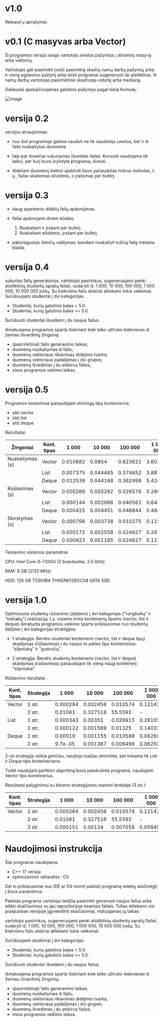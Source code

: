 # v1.0

Release'ų aprašymai:

# v0.1 (C masyvas arba Vector)

Ši programos versija saugo vartotojo įvestus pažymius į dinaminį masyvą arba vektorių.

Vartotojas gali pasirinkti įvesti pasirinktą skaičių namų darbų pažymių arba ir vieną egzamino pažymį arba leisti programai sugeneruoti tai atsitiktinai.
Iš namų darbų vartotojas pasirinktinai skaičiuoja vidurkį arba medianą.

Galiausiai apskaičiuojamas galutinis pažymys pagal tokią formulę:

![image](https://user-images.githubusercontent.com/115726083/220991712-63c31e1c-38d7-419f-b5a6-2912668ad0c3.png)


# versija 0.2

versijos atnaujinimas: 

  - nuo šiol programoje galima naudoti ne tik naudotojo įvestus,
    bet ir iš failo nuskaitytus duomenis.
    
  - taip pat išvesčiai sukuriamas išvesties failas. Konsolė naudojama
    tik laikui, per kurį buvo įvykdyta programa, išvesti.
    
  - dideliam duomenų kiekiui apdoroti buvo panaudotas mišrus metodas,
    t. y., failas skaitomas eilutėmis, o įrašomas per buferį.
  
# versija 0.3

  - daug spartesnis didelių failų apdorojimas.
    
  - failai apdorojami dviem būdais:
    1. Nuskaitant ir įrašant per buferį.
    2. Nuskaitant eilutėmis, įrašant per buferį.
    
  - pakoreguotas išimčių valdymas: bandant nuskaityti tuščią failą metama klaida.
  
  # versija 0.4

sukurtas failų generatorius. 
vartotojui pasirinkus, sugeneruojami penki atsitiktinių studentų sąrašų failaii, sudaryti iš: 1 000, 10 000, 100 000, 1 000 000, 10 000 000 įrašų. Su kiekvienu failu atskirai atliekami tokie veiksmai.
Surūšiuojami studentai į dvi kategorijas:
- Studentai, kurių galutinis balas < 5.0.
- Studentai, kurių galutinis balas >= 5.0.

Surūšiuoti studentai išvedami į du naujus failus.

Išmatuojama programos sparta išskiriant kiek laiko užtruko kiekvienas iš žemiau išvardintų žingsnių:
- (pasirinktinai) failo generavimo laikas;
- duomenų nuskaitymas iš failo;
- duomenų vektoriaus rikiavimas didėjimo tvarka;
- duomenų vektoriaus padalijimas į dvi grupes;
- duomenų išvedimas į du atskirus failus;
- visos programos veikimo laikas.

# versija 0.5

Programos testavimas panaudojant skirtingų tipų konteinerius:
 - std::vector
 - std::list
 - std::deque
 
 Rezultatai:

| Žingsniai | Kont. tipas | 1 000  | 10 000 | 100 000 | 1 000 000 | 10 000 000 |
| --- | --- | --- | --- | --- | --- | --- |
| Nuskaitymas (s)|Vector|0.010682|0.0854|0.623621|3.60492|40.8821|
||List|0.007375|0.044485|0.374652|3.88704|42.2414|
||Deque|0.012539|0.044168|0.362999|5.42481|46.9974|
| Rūšiavimas (s) |Vector|0.000266|0.005282|0.026576|0.260004|3.97401|
||List|0.000144|0.002066|0.040561|0.643091|10.7094|
||Deque|0.000425|0.004451|0.046844|0.484939|5.84639|
| Skirstymas (s) |Vector|0.000796|0.003738|0.010275|0.115189|1.04849|
||List|0.000172|0.002558|0.024627|0.267473|4.58699|
||Deque|0.000423|0.001185|0.024627|0.127211|2.3182|

Testavimo sistemos parametrai:

CPU: Intel Core i5-7200U (2 branduoliai, 2.5 GHz)

RAM: 8 GB (2133 MHz)

HDD: 128 GB TOSHIBA THNSNK128GCS8 SATA SSD

# versija 1.0

Optimizuota studentų rūšiavimo (dalijimo) į dvi kategorijas ("vargšiukų" ir "kietiakų") realizaciją:
t.y. visiems trims konteinerių tipams (vector, list ir deque) išmatuota programos veikimo sparta
priklausomai nuo studentų dalijimo į dvi kategorijas strategijos:

 - 1 strategija: Bendro studentai konteinerio (vector, list ir deque tipų)
skaidymas (rūšiavimas) į du naujus to paties tipo konteinerius: "silpniukų" ir "gudručių".

 - 2 strategija: Bendro studentų konteinerio (vector, list ir deque) skaidymas (rūšiavimas)
panaudojant tik vieną naują konteinerį: "silpniukai".

Rūšiavimo rezultatai : 

| Kont. tipas | Strategija | 1 000  | 10 000 | 100 000 | 1 000 000 | 10 000 000 |
|--- | --- | --- | --- | --- | --- | --- |
|Vector|1 str.|0.000284|0.002456|0.010574|0.121434|1.10751|
||2 str.|0.01061|0.327516|55.5592|-|-|
|List|1 str.|0.000343|0.00351|0.026915|0.261055|4.72714|
||2 str.|0.000122|0.001569|0.01325|0.140333|2.08003|
|Deque|1 str.|0.00019|0.001155|0.010588|0.092601|2.27641|
||2 str.|9.7e-05|0.001387|0.006499|0.062924|0.728491|

2-oji strategija veikia greičiau, naudoja mažiau atminties, bet tinkama tik List ir Deque tipo konteineriams.

Todėl naudojant partition algoritmą buvo patobulinta programa, naudojanti Vector tipo konteinerius.

Rezultatai palyginimui su kitomis strategijomis matomi lentelėje (3 str.):

| Kont. tipas | Strategija | 1 000  | 10 000 | 100 000 | 1 000 000 | 10 000 000 |
|--- | --- | --- | --- | --- | --- | --- |
|Vector|1 str.|0.000284|0.002456|0.010574|0.121434|1.10751|
||2 str.|0.01061|0.327516|55.5592|-|-|
||3 str.|0.000151|0.00134|0.007058|0.059453|0.687298|

# Naudojimosi instrukcija

Šiai programai naudojama:
- C++ 17 versija
- optimizavimo vėliavėlės -O3

Dėl to priklausomai nuo IDE ar OS norint paleisti programą reikėtų atsižvelgti į šiuos parametrus.

Paleista programa vartotojui leidžia pasirinkti generuoti naujus failus arba atlikti skaičiavimus su jau repozitorijoje esamais failais.
Toliau atliekami visi praėjusiose versijoje įgyvendinti skaičiavimai, matuojamas jų laikas:

vartotojui pasirinkus, sugeneruojami penki atsitiktinių studentų sąrašų failaii, sudaryti iš:
1 000, 10 000, 100 000, 1 000 000, 10 000 000 įrašų. Su kiekvienu failu atskirai atliekami tokie veiksmai:

Surūšiuojami studentai į dvi kategorijas:
- Studentai, kurių galutinis balas < 5.0.
- Studentai, kurių galutinis balas >= 5.0.

Surūšiuoti studentai išvedami į du naujus failus.

Išmatuojama programos sparta išskiriant kiek laiko užtruko kiekvienas iš žemiau išvardintų žingsnių:
- (pasirinktinai) failo generavimo laikas;
- duomenų nuskaitymas iš failo;
- duomenų vektoriaus rikiavimas didėjimo tvarka;
- duomenų vektoriaus padalijimas į dvi grupes;
- duomenų išvedimas į du atskirus failus;
- visos programos veikimo laikas.

